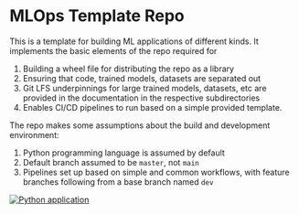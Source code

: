 # MLOps Template Repo 
This is a template for building ML applications of different kinds. It implements the basic elements of the repo required for 
1. Building a wheel file for distributing the repo as a library
2. Ensuring that code, trained models, datasets are separated out
3. Git LFS underpinnings for large trained models, datasets, etc are provided in the documentation in the respective subdirectories
4. Enables CI/CD pipelines to run based on a simple provided template.

The repo makes some assumptions about the build and development environment:
1. Python programming language is assumed by default
2. Default branch assumed to be `master`, not `main`
3. Pipelines set up based on simple and common workflows, with feature branches following from a base branch named `dev`


[![Python application](https://github.com/aiexplorations/mlops_template_repo/actions/workflows/python-app.yml/badge.svg?branch=master)](https://github.com/aiexplorations/mlops_template_repo/actions/workflows/python-app.yml)
